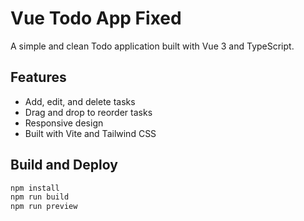 # Vue Todo App Fixed

A simple and clean Todo application built with Vue 3 and TypeScript.

## Features

- Add, edit, and delete tasks  
- Drag and drop to reorder tasks  
- Responsive design  
- Built with Vite and Tailwind CSS  

## Build and Deploy

```bash
npm install
npm run build
npm run preview
